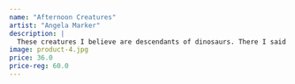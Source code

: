 ```yaml
---
name: "Afternoon Creatures"
artist: "Angela Marker"
description: |
  These creatures I believe are descendants of dinosaurs. There I said it! I see them all the time in my garden, they seem to be fond of the little fountain in my backyard.
image: product-4.jpg
price: 36.0
price-reg: 60.0
---
```

